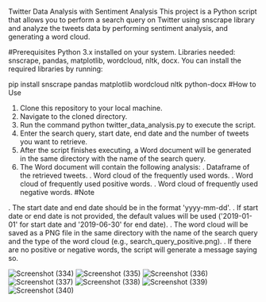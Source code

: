 Twitter Data Analysis with Sentiment Analysis
This project is a Python script that allows you to perform a search query on Twitter using snscrape library and analyze the tweets data by performing sentiment analysis, and generating a word cloud.

#Prerequisites
Python 3.x installed on your system.
Libraries needed: snscrape, pandas, matplotlib, wordcloud, nltk, docx.
You can install the required libraries by running:


pip install snscrape pandas matplotlib wordcloud nltk python-docx
#How to Use
1. Clone this repository to your local machine.
2. Navigate to the cloned directory.
3. Run the command python twitter_data_analysis.py to execute the script.
4. Enter the search query, start date, end date and the number of tweets you want to retrieve.
5. After the script finishes executing, a Word document will be generated in the same directory with the name of the search query.
6. The Word document will contain the following analysis:
  . Dataframe of the retrieved tweets.
  . Word cloud of the frequently used words.
  . Word cloud of frequently used positive words.
  . Word cloud of frequently used negative words.
#Note

. The start date and end date should be in the format 'yyyy-mm-dd'.
. If start date or end date is not provided, the default values will be used ('2019-01-01' for start date and '2019-06-30' for end date).
. The word cloud will be saved as a PNG file in the same directory with the name of the search query and the type of the word cloud (e.g., search_query_positive.png).
. If there are no positive or negative words, the script will generate a message saying so.

![Screenshot (334)](https://user-images.githubusercontent.com/111419512/231152576-2a8fa27f-1809-473c-a741-c6c2ea0520d0.png)
![Screenshot (335)](https://user-images.githubusercontent.com/111419512/231152588-d0ef656e-f925-4114-a51f-c1e45d8b97d4.png)
![Screenshot (336)](https://user-images.githubusercontent.com/111419512/231152594-dfa85194-92be-49e7-aee1-083f007a7b58.png)
![Screenshot (337)](https://user-images.githubusercontent.com/111419512/231152600-432be329-69a8-4d65-ba2b-a8eddea7b199.png)
![Screenshot (338)](https://user-images.githubusercontent.com/111419512/231152666-e7385948-28fd-49bd-be71-c8fe483b4d21.png)
![Screenshot (339)](https://user-images.githubusercontent.com/111419512/231152703-58c6e831-ef93-4818-ba23-278dec0a8e55.png)
![Screenshot (340)](https://user-images.githubusercontent.com/111419512/231152723-53e88b1f-d4a8-48a1-8c6f-488f6affb217.png)

